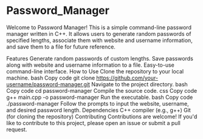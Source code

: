 # Password_Manager

Welcome to Password Manager! This is a simple command-line password manager written in C++. It allows users to generate random passwords of specified lengths, associate them with website and username information, and save them to a file for future reference.

Features
Generate random passwords of custom lengths.
Save passwords along with website and username information to a file.
Easy-to-use command-line interface.
How to Use
Clone the repository to your local machine.
bash
Copy code
git clone https://github.com/your-username/password-manager.git
Navigate to the project directory.
bash
Copy code
cd password-manager
Compile the source code.
css
Copy code
g++ main.cpp -o password-manager
Run the executable.
bash
Copy code
./password-manager
Follow the prompts to input the website, username, and desired password length.
Dependencies
C++ compiler (e.g., g++)
Git (for cloning the repository)
Contributing
Contributions are welcome! If you'd like to contribute to this project, please open an issue or submit a pull request.
